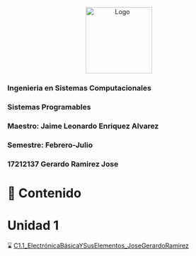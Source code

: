 <p align="center"> 
    <img alt="Logo" src="https://www.tijuana.tecnm.mx/wp-content/uploads/2018/09/logo-ITT-2018.jpg" width=150 height=150>    
</p>


### Ingenieria en Sistemas Computacionales
### Sistemas Programables
### Maestro: Jaime Leonardo Enriquez Alvarez
### Semestre: Febrero-Julio 

### 17212137 Gerardo Ramirez Jose

# :page_with_curl: Contenido
# Unidad 1
:hourglass: [C1.1_ElectrónicaBásicaYSusElementos_JoseGerardoRamirez](blog/C1.1_ElectrónicaBásicaYSusElementos_JoseGerardoRamirez.md)
